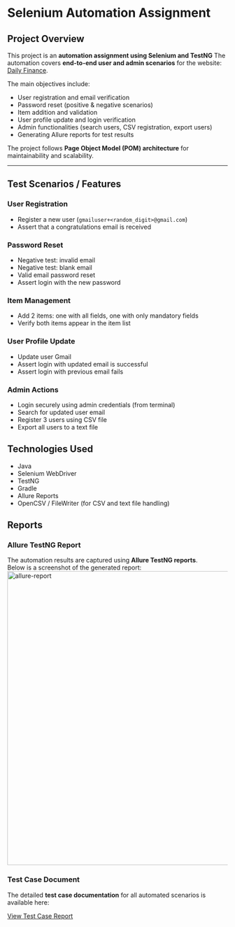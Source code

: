 # Selenium Automation Assignment

## Project Overview
This project is an **automation assignment using Selenium and TestNG** 
The automation covers **end-to-end user and admin scenarios** for the website: [Daily Finance](https://dailyfinance.roadtocareer.net/).

The main objectives include:
- User registration and email verification
- Password reset (positive & negative scenarios)
- Item addition and validation
- User profile update and login verification
- Admin functionalities (search users, CSV registration, export users)
- Generating Allure reports for test results

The project follows **Page Object Model (POM) architecture** for maintainability and scalability.

---

## Test Scenarios / Features

### User Registration
- Register a new user (`gmailuser+<random_digit>@gmail.com`)
- Assert that a congratulations email is received

### Password Reset
- Negative test: invalid email
- Negative test: blank email
- Valid email password reset
- Assert login with the new password

### Item Management
- Add 2 items: one with all fields, one with only mandatory fields
- Verify both items appear in the item list

### User Profile Update
- Update user Gmail
- Assert login with updated email is successful
- Assert login with previous email fails

### Admin Actions
- Login securely using admin credentials (from terminal)
- Search for updated user email
- Register 3 users using CSV file
- Export all users to a text file

## Technologies Used
- Java
- Selenium WebDriver
- TestNG
- Gradle
- Allure Reports
- OpenCSV / FileWriter (for CSV and text file handling)

## Reports

### Allure TestNG Report
The automation results are captured using **Allure TestNG reports**.  
Below is a screenshot of the generated report:
<img width="1301" height="672" alt="allure-report" src="https://github.com/user-attachments/assets/c32c52fb-6ecb-4854-92f9-7ea18a9e74e6" />

### Test Case Document
The detailed **test case documentation** for all automated scenarios is available here:  

[View Test Case Report](https://docs.google.com/spreadsheets/d/1Zf5m-jaly_vfKzZArcrskgLXoi3yMFM5b-P4ua0ihxE/edit?gid=1064373203#gid=1064373203)





